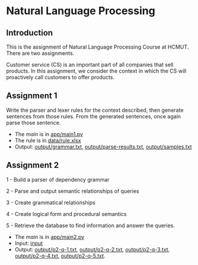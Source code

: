 # Natural Language Processing

## Introduction
This is the assignment of Natural Language Processing Course at HCMUT. There are two assignments.

Customer service (CS) is an important part of all companies that sell products. In this assignment, we consider the context in which the CS will proactively call customers to offer products.

## Assignment 1
Write the parser and lexer rules for the context described, then generate sentences from those rules. From the generated sentences, once again parse those sentence. 
+ The *main* is in [app/main1.py](app/main1.py)
+ The rule is in [data/rule.xlsx](data/rule.xlsx)
+ Output: [output/grammar.txt](output/grammar.txt), [output/parse-results.txt](output/parse-results.txt), [output/samples.txt](output/samples.txt)

## Assignment 2
1 - Build a parser of dependency grammar

2 - Parse and output semantic relationships of queries

3 - Create grammatical relationships

4 - Create logical form and procedural semantics

5 - Retrieve the database to find information and answer the queries.

+ The *main* is in [app/main2.py](app/main2.py)
+ Input: [input](input)
+ Output: [output/p2-q-1.txt](output/p2-q-1.txt), [output/p2-q-2.txt](output/p2-q-2.txt), [output/p2-q-3.txt](output/p2-q-3.txt), [output/p2-q-4.txt](output/p2-q-4.txt), [output/p2-q-5.txt](output/p2-q-5.txt).
